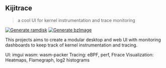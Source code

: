 ## Kijitrace
>  a cool UI for kernel instrumentation and trace monitoring

[![Generate ramdisk](https://github.com/deomorxsy/kijitrace/actions/workflows/ci.yml/badge.svg)](https://github.com/deomorxsy/kijitrace/actions/workflows/ci.yml)
[![Generate bzImage](https://github.com/deomorxsy/kijitrace/actions/workflows/wasm.yml/badge.svg)](https://github.com/deomorxsy/kijitrace/actions/workflows/wasm.yml)


This projects aims to create a modular desktop and web UI with monitoring dashboards to keep track of kernel instrumentation and tracing.

UI: imgui
wasm: wasm-packer
Tracing: eBPF, perf, Ftrace
Visualization: Heatmaps, Flamegraph, log2 histograms
